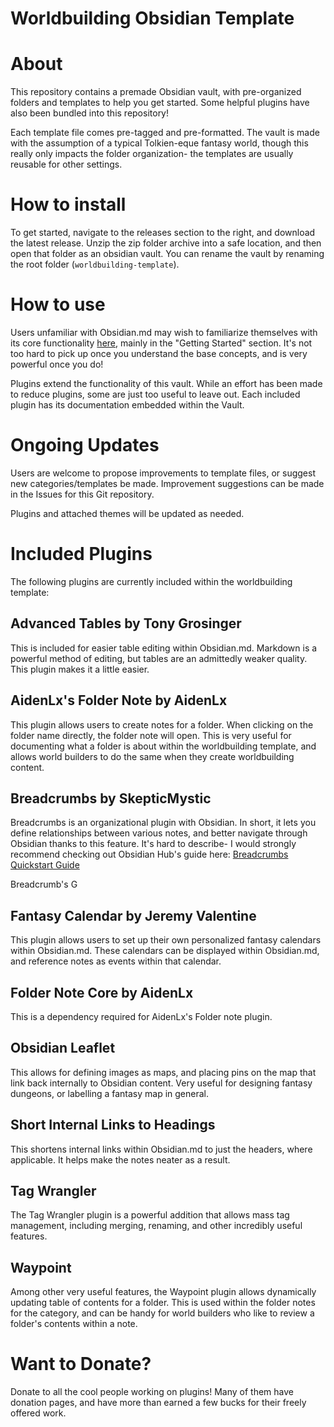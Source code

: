 # Worldbuilding Obsidian Template

# About

This repository contains a premade Obsidian vault, with pre-organized folders and templates to help you get started. Some helpful plugins have also been bundled into this repository!

Each template file comes pre-tagged and pre-formatted. The vault is made with the assumption of a typical Tolkien-eque fantasy world, though this really only impacts the folder organization- the templates are usually reusable for other settings.

# How to install

To get started, navigate to the releases section to the right, and download the latest release. Unzip the zip folder archive into a safe location, and then open that folder as an obsidian vault. You can rename the vault by renaming the root folder (`worldbuilding-template`).

# How to use

Users unfamiliar with Obsidian.md may wish to familiarize themselves with its core functionality [here](https://help.obsidian.md/Obsidian/Index), mainly in the "Getting Started" section. It's not too hard to pick up once you understand the base concepts, and is very powerful once you do!

Plugins extend the functionality of this vault. While an effort has been made to reduce plugins, some are just too useful to leave out. Each included plugin has its documentation embedded within the Vault.

# Ongoing Updates

Users are welcome to propose improvements to template files, or suggest new categories/templates be made. Improvement suggestions can be made in the Issues for this Git repository.

Plugins and attached themes will be updated as needed.

# Included Plugins

The following plugins are currently included within the worldbuilding template:

## Advanced Tables by Tony Grosinger

This is included for easier table editing within Obsidian.md. Markdown is a powerful method of editing, but tables are an admittedly weaker quality. This plugin makes it a little easier.

## AidenLx's Folder Note by AidenLx

This plugin allows users to create notes for a folder. When clicking on the folder name directly, the folder note will open. This is very useful for documenting what a folder is about within the worldbuilding template, and allows world builders to do the same when they create worldbuilding content.

## Breadcrumbs by SkepticMystic

Breadcrumbs is an organizational plugin with Obsidian. In short, it lets you define relationships between various notes, and better navigate through Obsidian thanks to this feature. It's hard to describe- I would strongly recommend checking out Obsidian Hub's guide here: [Breadcrumbs Quickstart Guide](https://publish.obsidian.md/hub/04+-+Guides%2C+Workflows%2C+%26+Courses/Guides/Breadcrumbs+Quickstart+Guide)

Breadcrumb's G

## Fantasy Calendar by Jeremy Valentine

This plugin allows users to set up their own personalized fantasy calendars within Obsidian.md. These calendars can be displayed within Obsidian.md, and reference notes as events within that calendar.

## Folder Note Core by AidenLx

This is a dependency required for AidenLx's Folder note plugin.

## Obsidian Leaflet

This allows for defining images as maps, and placing pins on the map that link back internally to Obsidian content. Very useful for designing fantasy dungeons, or labelling a fantasy map in general.

## Short Internal Links to Headings

This shortens internal links within Obsidian.md to just the headers, where applicable. It helps make the notes neater as a result.

## Tag Wrangler

The Tag Wrangler plugin is a powerful addition that allows mass tag management, including merging, renaming, and other incredibly useful features. 

## Waypoint

Among other very useful features, the Waypoint plugin allows dynamically updating table of contents for a folder. This is used within the folder notes for the category, and can be handy for world builders who like to review a folder's contents within a note.

# Want to Donate?

Donate to all the cool people working on plugins! Many of them have donation pages, and have more than earned a few bucks for their freely offered work.
